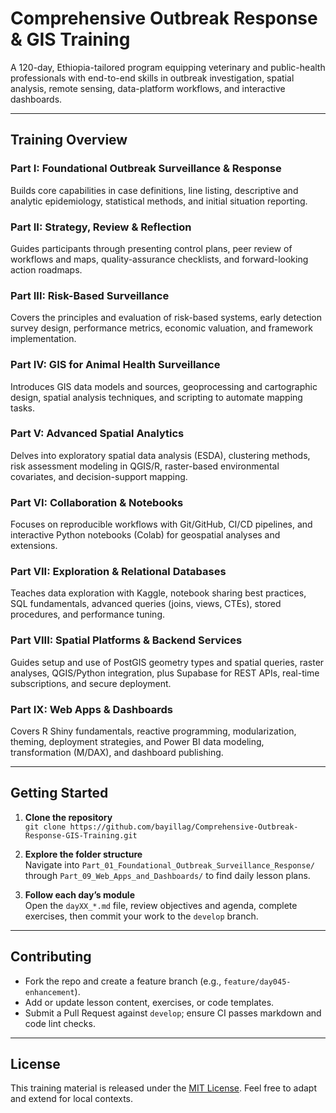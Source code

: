 # Comprehensive Outbreak Response & GIS Training

A 120-day, Ethiopia-tailored program equipping veterinary and public-health professionals with end-to-end skills in outbreak investigation, spatial analysis, remote sensing, data-platform workflows, and interactive dashboards.

---

## Training Overview

### Part I: Foundational Outbreak Surveillance & Response  

Builds core capabilities in case definitions, line listing, descriptive and analytic epidemiology, statistical methods, and initial situation reporting.

### Part II: Strategy, Review & Reflection  

Guides participants through presenting control plans, peer review of workflows and maps, quality-assurance checklists, and forward-looking action roadmaps.

### Part III: Risk-Based Surveillance  

Covers the principles and evaluation of risk-based systems, early detection survey design, performance metrics, economic valuation, and framework implementation.

### Part IV: GIS for Animal Health Surveillance  

Introduces GIS data models and sources, geoprocessing and cartographic design, spatial analysis techniques, and scripting to automate mapping tasks.

### Part V: Advanced Spatial Analytics  

Delves into exploratory spatial data analysis (ESDA), clustering methods, risk assessment modeling in QGIS/R, raster-based environmental covariates, and decision-support mapping.

### Part VI: Collaboration & Notebooks  

Focuses on reproducible workflows with Git/GitHub, CI/CD pipelines, and interactive Python notebooks (Colab) for geospatial analyses and extensions.

### Part VII: Exploration & Relational Databases  

Teaches data exploration with Kaggle, notebook sharing best practices, SQL fundamentals, advanced queries (joins, views, CTEs), stored procedures, and performance tuning.

### Part VIII: Spatial Platforms & Backend Services  

Guides setup and use of PostGIS geometry types and spatial queries, raster analyses, QGIS/Python integration, plus Supabase for REST APIs, real-time subscriptions, and secure deployment.

### Part IX: Web Apps & Dashboards  

Covers R Shiny fundamentals, reactive programming, modularization, theming, deployment strategies, and Power BI data modeling, transformation (M/DAX), and dashboard publishing.

---

## Getting Started

1. **Clone the repository**  
   `git clone https://github.com/bayillag/Comprehensive-Outbreak-Response-GIS-Training.git`

2. **Explore the folder structure**  
   Navigate into `Part_01_Foundational_Outbreak_Surveillance_Response/` through `Part_09_Web_Apps_and_Dashboards/` to find daily lesson plans.

3. **Follow each day’s module**  
   Open the `dayXX_*.md` file, review objectives and agenda, complete exercises, then commit your work to the `develop` branch.

---

## Contributing

- Fork the repo and create a feature branch (e.g., `feature/day045-enhancement`).  
- Add or update lesson content, exercises, or code templates.  
- Submit a Pull Request against `develop`; ensure CI passes markdown and code lint checks.  

---

## License

This training material is released under the [MIT License](LICENSE). Feel free to adapt and extend for local contexts.
